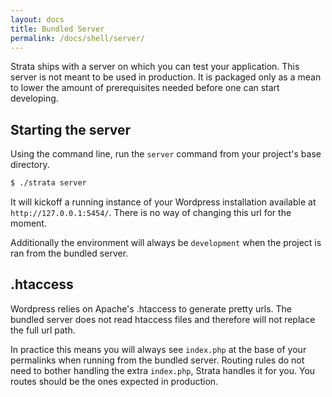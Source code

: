 ```yaml
---
layout: docs
title: Bundled Server
permalink: /docs/shell/server/
---
```


Strata ships with a server on which you can test your application. This server is not meant to be used in production. It is packaged only as a mean to lower the amount of prerequisites needed before one can start developing.

## Starting the server

Using the command line, run the `server` command from your project's base directory.

~~~ sh
$ ./strata server
~~~

It will kickoff a running instance of your Wordpress installation available at `http://127.0.0.1:5454/`. There is no way of changing this url for the moment.

Additionally the environment will always be `development` when the project is ran from the bundled server.


## .htaccess

Wordpress relies on Apache's .htaccess to generate pretty urls. The bundled server does not read htaccess files and therefore will not replace the full url path.

In practice this means you will always see `index.php` at the base of your permalinks when running from the bundled server. Routing rules do not need to bother handling the extra `index.php`, Strata handles it for you. You routes should be the ones expected in production.
